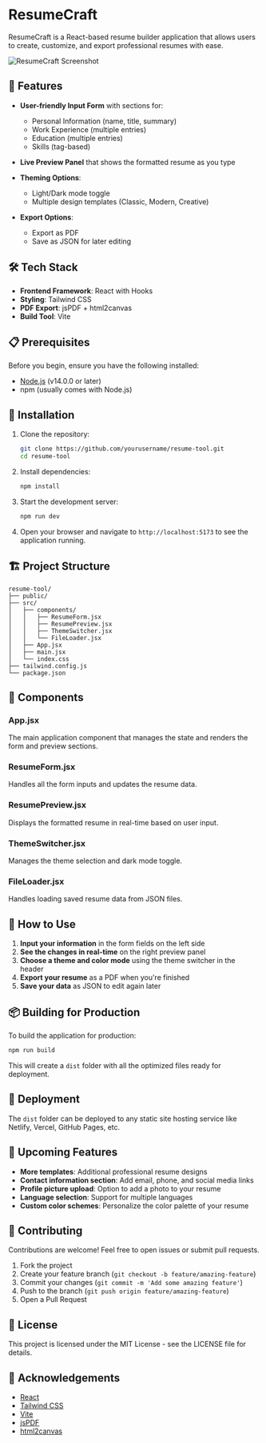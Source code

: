 # ResumeCraft

ResumeCraft is a React-based resume builder application that allows users to create, customize, and export professional resumes with ease.

![ResumeCraft Screenshot](screenshot.png)

## 🚀 Features

- **User-friendly Input Form** with sections for:
  - Personal Information (name, title, summary)
  - Work Experience (multiple entries)
  - Education (multiple entries)
  - Skills (tag-based)

- **Live Preview Panel** that shows the formatted resume as you type

- **Theming Options**:
  - Light/Dark mode toggle
  - Multiple design templates (Classic, Modern, Creative)

- **Export Options**:
  - Export as PDF
  - Save as JSON for later editing

## 🛠️ Tech Stack

- **Frontend Framework**: React with Hooks
- **Styling**: Tailwind CSS
- **PDF Export**: jsPDF + html2canvas
- **Build Tool**: Vite

## 📋 Prerequisites

Before you begin, ensure you have the following installed:
- [Node.js](https://nodejs.org/) (v14.0.0 or later)
- npm (usually comes with Node.js)

## 🔧 Installation

1. Clone the repository:
   ```bash
   git clone https://github.com/yourusername/resume-tool.git
   cd resume-tool
   ```

2. Install dependencies:
   ```bash
   npm install
   ```

3. Start the development server:
   ```bash
   npm run dev
   ```

4. Open your browser and navigate to `http://localhost:5173` to see the application running.

## 🏗️ Project Structure

```
resume-tool/
├── public/
├── src/
│   ├── components/
│   │   ├── ResumeForm.jsx
│   │   ├── ResumePreview.jsx
│   │   ├── ThemeSwitcher.jsx
│   │   └── FileLoader.jsx
│   ├── App.jsx
│   ├── main.jsx
│   └── index.css
├── tailwind.config.js
└── package.json
```

## 🧩 Components

### App.jsx
The main application component that manages the state and renders the form and preview sections.

### ResumeForm.jsx
Handles all the form inputs and updates the resume data.

### ResumePreview.jsx
Displays the formatted resume in real-time based on user input.

### ThemeSwitcher.jsx
Manages the theme selection and dark mode toggle.

### FileLoader.jsx
Handles loading saved resume data from JSON files.

## 🚀 How to Use

1. **Input your information** in the form fields on the left side
2. **See the changes in real-time** on the right preview panel
3. **Choose a theme and color mode** using the theme switcher in the header
4. **Export your resume** as a PDF when you're finished
5. **Save your data** as JSON to edit again later

## 📦 Building for Production

To build the application for production:

```bash
npm run build
```

This will create a `dist` folder with all the optimized files ready for deployment.

## 🚢 Deployment

The `dist` folder can be deployed to any static site hosting service like Netlify, Vercel, GitHub Pages, etc.

## 🔄 Upcoming Features

- **More templates**: Additional professional resume designs
- **Contact information section**: Add email, phone, and social media links
- **Profile picture upload**: Option to add a photo to your resume
- **Language selection**: Support for multiple languages
- **Custom color schemes**: Personalize the color palette of your resume

## 🤝 Contributing

Contributions are welcome! Feel free to open issues or submit pull requests.

1. Fork the project
2. Create your feature branch (`git checkout -b feature/amazing-feature`)
3. Commit your changes (`git commit -m 'Add some amazing feature'`)
4. Push to the branch (`git push origin feature/amazing-feature`)
5. Open a Pull Request

## 📄 License

This project is licensed under the MIT License - see the LICENSE file for details.

## 👏 Acknowledgements

- [React](https://reactjs.org/)
- [Tailwind CSS](https://tailwindcss.com/)
- [Vite](https://vitejs.dev/)
- [jsPDF](https://github.com/MrRio/jsPDF)
- [html2canvas](https://github.com/niklasvh/html2canvas)
